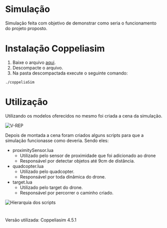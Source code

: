 # Simulação
<!-- ## Descrição -->
  Simulação feita com objetivo de demonstrar como seria o funcionamento do projeto proposto.

# Instalação Coppeliasim 
  1. Baixe o arquivo [aqui](https://www.coppeliarobotics.com).
  2. Descompacte o arquivo.
  3. Na pasta descompactada execute o seguinte comando: 
```
./coppeliaSim
```

# Utilização
  Utilizando os modelos oferecidos no mesmo foi criada a cena da simulação.

![V-REP](https://imgur.com/a/qyG2kBZ)

  Depois de montada a cena foram criados alguns scripts para que a simulação funcionasse como deveria. Sendo eles:
- proximitySensor.lua
  - Utilizado pelo sensor de proximidade que foi adicionado ao drone
  - Responsável por detectar objetos até 9cm de distância.
- quadcopter.lua
  - Utilizado pelo quadcopter.
  - Responsável por toda dinâmica do drone.
- target.lua
  - Utilizado pelo target do drone.
  - Responsável por percorrer o caminho criado.
  
![Hierarquia dos scripts](https://imgur.com/a/PfDqS6l)

#
  Versão utilizada: Coppeliasim 4.5.1